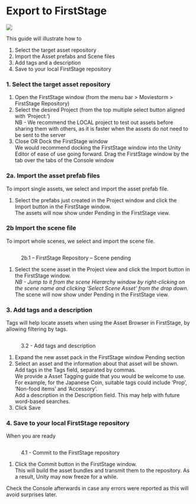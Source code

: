 # Export to FirstStage

![](https://firststage.moviestorm.co.uk/wp-content/uploads/2020/10/FS-asset-import-flowchart-3.png)

This guide will illustrate how to

1. Select the target asset repository
2. Import the Asset prefabs and Scene files
3. Add tags and a description
4. Save to your local FirstStage repository

### 1. Select the target asset repository

1. Open the FirstStage window (from the menu bar > Moviestorm > FirstStage Repository)
2. Select the desired Project (from the top multiple select button aligned with ‘Project:’)\
   NB - We recommend the LOCAL project to test out assets before sharing them with others, as it is faster when the assets do not need to be sent to the server
3. Close OR Dock the FirstStage window\
   We would recommend docking the FirstStage window into the Unity Editor of ease of use going forward. Drag the FirstStage window by the tab over the tabs of the Console window

### 2a. Import the asset prefab files

To import single assets, we select and import the asset prefab file.

1. Select the prefabs just created in the Project window and click the Import button in the FirstStage window.\
   The assets will now show under Pending in the FirstStage view.

### 2b Import the scene file

To import whole scenes, we select and import the scene file.

<figure><img src="https://firststage.moviestorm.co.uk/wp-content/uploads/2020/10/Unity-Editor-Restaurant-Import-the-scene-to-LOCAL.jpg" alt=""><figcaption><p>2b.1 – FirstStage Repository – Scene pending</p></figcaption></figure>

1. Select the scene asset in the Project view and click the Import button in the FirstStage window.\
   _NB - Jump to it from the scene Hierarchy window by right-clicking on the scene name and clicking ‘Select Scene Asset’ from the drop down._\
   The scene will now show under Pending in the FirstStage view.

### 3. Add tags and a description

Tags will help locate assets when using the Asset Browser in FirstStage, by allowing filtering by tags.

<figure><img src="https://firststage.moviestorm.co.uk/wp-content/uploads/2020/10/Unity-Editor-Coin-Adding-Tags-and-Description.jpg" alt=""><figcaption><p>3.2 - Add tags and description</p></figcaption></figure>

1. Expand the new asset pack in the FirstStage window Pending section
2. Select an asset and the information about that asset will be shown.\
   Add tags in the Tags field, separated by commas.\
   We provide a Asset Tagging guide that you would be welcome to use. For example, for the Japanese Coin, suitable tags could include ‘Prop’, ‘Non-food items’ and ‘Accessory’.\
   Add a description in the Description field. This may help with future word-based searches.
3. Click Save

### 4. Save to your local FirstStage repository

When you are ready

<figure><img src="https://firststage.moviestorm.co.uk/wp-content/uploads/2020/10/Unity-Editor-Commit-to-repository.jpg" alt=""><figcaption><p>4.1 - Commit to the FirstStage repository</p></figcaption></figure>

1. Click the Commit button in the FirstStage window.\
   This will build the asset bundles and transmit them to the repository. As a result, Unity may now freeze for a while.

Check the Console afterwards in case any errors were reported as this will avoid surprises later.
